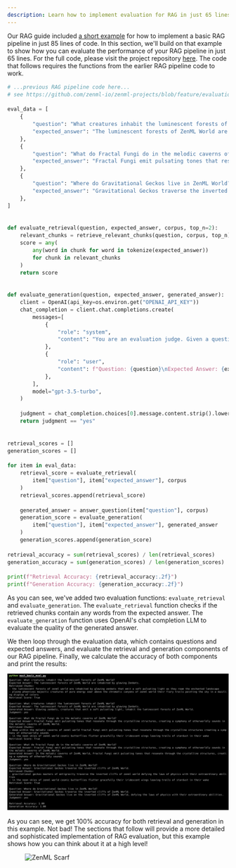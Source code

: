 ```yaml
---
description: Learn how to implement evaluation for RAG in just 65 lines of code.
---
```


Our RAG guide included [a short example](../rag/rag-85-loc.md) for how to
implement a basic RAG pipeline in just 85 lines of code. In this section, we'll
build on that example to show how you can evaluate the performance of your RAG
pipeline in just 65 lines. For the full code, please visit the project
repository
[here](https://github.com/zenml-io/zenml-projects/blob/feature/evaluation-llm-complete-guide/llm-complete-guide/most_basic_eval.py).
The code that follows requires the functions from the earlier RAG pipeline code
to work.


```python
# ...previous RAG pipeline code here...
# see https://github.com/zenml-io/zenml-projects/blob/feature/evaluation-llm-complete-guide/llm-complete-guide/most_basic_rag_pipeline.py

eval_data = [
    {
        "question": "What creatures inhabit the luminescent forests of ZenML World?",
        "expected_answer": "The luminescent forests of ZenML World are inhabited by glowing Zenbots.",
    },
    {
        "question": "What do Fractal Fungi do in the melodic caverns of ZenML World?",
        "expected_answer": "Fractal Fungi emit pulsating tones that resonate through the crystalline structures, creating a symphony of otherworldly sounds in the melodic caverns of ZenML World.",
    },
    {
        "question": "Where do Gravitational Geckos live in ZenML World?",
        "expected_answer": "Gravitational Geckos traverse the inverted cliffs of ZenML World.",
    },
]


def evaluate_retrieval(question, expected_answer, corpus, top_n=2):
    relevant_chunks = retrieve_relevant_chunks(question, corpus, top_n)
    score = any(
        any(word in chunk for word in tokenize(expected_answer))
        for chunk in relevant_chunks
    )
    return score


def evaluate_generation(question, expected_answer, generated_answer):
    client = OpenAI(api_key=os.environ.get("OPENAI_API_KEY"))
    chat_completion = client.chat.completions.create(
        messages=[
            {
                "role": "system",
                "content": "You are an evaluation judge. Given a question, an expected answer, and a generated answer, your task is to determine if the generated answer is relevant and accurate. Respond with 'YES' if the generated answer is satisfactory, or 'NO' if it is not.",
            },
            {
                "role": "user",
                "content": f"Question: {question}\nExpected Answer: {expected_answer}\nGenerated Answer: {generated_answer}\nIs the generated answer relevant and accurate?",
            },
        ],
        model="gpt-3.5-turbo",
    )

    judgment = chat_completion.choices[0].message.content.strip().lower()
    return judgment == "yes"


retrieval_scores = []
generation_scores = []

for item in eval_data:
    retrieval_score = evaluate_retrieval(
        item["question"], item["expected_answer"], corpus
    )
    retrieval_scores.append(retrieval_score)

    generated_answer = answer_question(item["question"], corpus)
    generation_score = evaluate_generation(
        item["question"], item["expected_answer"], generated_answer
    )
    generation_scores.append(generation_score)

retrieval_accuracy = sum(retrieval_scores) / len(retrieval_scores)
generation_accuracy = sum(generation_scores) / len(generation_scores)

print(f"Retrieval Accuracy: {retrieval_accuracy:.2f}")
print(f"Generation Accuracy: {generation_accuracy:.2f}")
```

As you can see, we've added two evaluation functions: `evaluate_retrieval` and
`evaluate_generation`. The `evaluate_retrieval` function checks if the retrieved
chunks contain any words from the expected answer. The `evaluate_generation`
function uses OpenAI's chat completion LLM to evaluate the quality of the
generated answer.

We then loop through the evaluation data, which contains questions and expected
answers, and evaluate the retrieval and generation components of our RAG
pipeline. Finally, we calculate the accuracy of both components and print the
results:

![](/docs/book/.gitbook/assets/evaluation-65-loc.png)

As you can see, we get 100% accuracy for both retrieval and generation in this
example. Not bad! The sections that follow will provide a more detailed and
sophisticated implementation of RAG evaluation, but this example shows how you
can think about it at a high level!

<!-- For scarf -->
<figure><img alt="ZenML Scarf" referrerpolicy="no-referrer-when-downgrade" src="https://static.scarf.sh/a.png?x-pxid=f0b4f458-0a54-4fcd-aa95-d5ee424815bc" /></figure>
